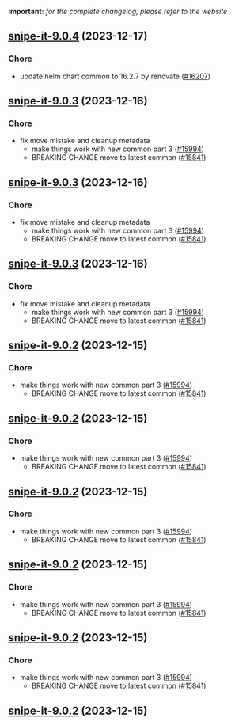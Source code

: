 **Important:**
*for the complete changelog, please refer to the website*




## [snipe-it-9.0.4](https://github.com/truecharts/charts/compare/snipe-it-9.0.3...snipe-it-9.0.4) (2023-12-17)

### Chore

- update helm chart common to 16.2.7 by renovate ([#16207](https://github.com/truecharts/charts/issues/16207))
  
  


## [snipe-it-9.0.3](https://github.com/truecharts/charts/compare/snipe-it-8.0.3...snipe-it-9.0.3) (2023-12-16)

### Chore

- fix move mistake and cleanup metadata
  - make things work with new common part 3 ([#15994](https://github.com/truecharts/charts/issues/15994))
  - BREAKING CHANGE move to latest common ([#15841](https://github.com/truecharts/charts/issues/15841))
  
  


## [snipe-it-9.0.3](https://github.com/truecharts/charts/compare/snipe-it-8.0.3...snipe-it-9.0.3) (2023-12-16)

### Chore

- fix move mistake and cleanup metadata
  - make things work with new common part 3 ([#15994](https://github.com/truecharts/charts/issues/15994))
  - BREAKING CHANGE move to latest common ([#15841](https://github.com/truecharts/charts/issues/15841))
  
  


## [snipe-it-9.0.3](https://github.com/truecharts/charts/compare/snipe-it-8.0.3...snipe-it-9.0.3) (2023-12-16)

### Chore

- fix move mistake and cleanup metadata
  - make things work with new common part 3 ([#15994](https://github.com/truecharts/charts/issues/15994))
  - BREAKING CHANGE move to latest common ([#15841](https://github.com/truecharts/charts/issues/15841))
  
  


## [snipe-it-9.0.2](https://github.com/truecharts/charts/compare/snipe-it-8.0.3...snipe-it-9.0.2) (2023-12-15)

### Chore

- make things work with new common part 3 ([#15994](https://github.com/truecharts/charts/issues/15994))
  - BREAKING CHANGE move to latest common ([#15841](https://github.com/truecharts/charts/issues/15841))
  
  


## [snipe-it-9.0.2](https://github.com/truecharts/charts/compare/snipe-it-8.0.3...snipe-it-9.0.2) (2023-12-15)

### Chore

- make things work with new common part 3 ([#15994](https://github.com/truecharts/charts/issues/15994))
  - BREAKING CHANGE move to latest common ([#15841](https://github.com/truecharts/charts/issues/15841))
  
  


## [snipe-it-9.0.2](https://github.com/truecharts/charts/compare/snipe-it-8.0.3...snipe-it-9.0.2) (2023-12-15)

### Chore

- make things work with new common part 3 ([#15994](https://github.com/truecharts/charts/issues/15994))
  - BREAKING CHANGE move to latest common ([#15841](https://github.com/truecharts/charts/issues/15841))
  
  


## [snipe-it-9.0.2](https://github.com/truecharts/charts/compare/snipe-it-8.0.3...snipe-it-9.0.2) (2023-12-15)

### Chore

- make things work with new common part 3 ([#15994](https://github.com/truecharts/charts/issues/15994))
  - BREAKING CHANGE move to latest common ([#15841](https://github.com/truecharts/charts/issues/15841))
  
  


## [snipe-it-9.0.2](https://github.com/truecharts/charts/compare/snipe-it-8.0.3...snipe-it-9.0.2) (2023-12-15)

### Chore

- make things work with new common part 3 ([#15994](https://github.com/truecharts/charts/issues/15994))
  - BREAKING CHANGE move to latest common ([#15841](https://github.com/truecharts/charts/issues/15841))
  
  


## [snipe-it-9.0.2](https://github.com/truecharts/charts/compare/snipe-it-8.0.3...snipe-it-9.0.2) (2023-12-15)
